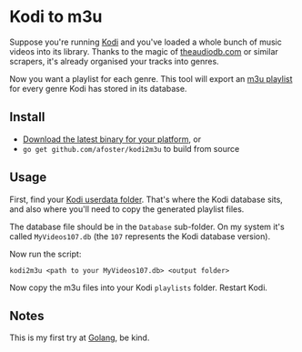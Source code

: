 # Kodi to m3u

Suppose you're running [Kodi](https://kodi.tv/) and you've loaded a whole bunch of music videos into its library. Thanks to the magic of [theaudiodb.com](http://www.theaudiodb.com/) or similar scrapers, it's already organised your tracks into genres.

Now you want a playlist for each genre. This tool will export an [m3u playlist](https://en.wikipedia.org/wiki/M3U) for every genre Kodi has stored in its database.

## Install

* [Download the latest binary for your platform](https://github.com/afoster/kodi2m3u/releases/latest), or
* `go get github.com/afoster/kodi2m3u` to build from source

## Usage

First, find your [Kodi userdata folder](http://kodi.wiki/view/Userdata). That's where the Kodi database sits, and also where you'll need to copy the generated playlist files.

The database file should be in the `Database` sub-folder. On my system it's called `MyVideos107.db` (the `107` represents the Kodi database version).

Now run the script:

`kodi2m3u <path to your MyVideos107.db> <output folder>`

Now copy the m3u files into your Kodi `playlists` folder. Restart Kodi.

## Notes

This is my first try at [Golang](https://golang.org/), be kind.

